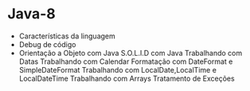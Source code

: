 # Java-8

- Características da linguagem
- Debug de código
- Orientação a Objeto com Java
S.O.L.I.D com Java
Trabalhando com Datas
Trabalhando com Calendar
Formatação com DateFormat e SimpleDateFormat
Trabalhando com LocalDate,LocalTime e LocalDateTime
Trabalhando com Arrays
Tratamento de Exceções

